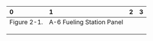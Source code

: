 | 0           | 1                         | 2   | 3   |
|:------------|:--------------------------|:----|:----|
| Figure 2-1. | A-6 Fueling Station Panel |     |     |
|             |                           |     |     |
|             |                           |     |     |
|             |                           |     |     |